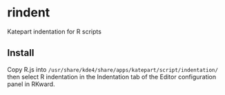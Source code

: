# rindent
Katepart indentation for R scripts

## Install

Copy R.js into `/usr/share/kde4/share/apps/katepart/script/indentation/` then select R indentation in the Indentation tab of the Editor configuration panel in RKward.
